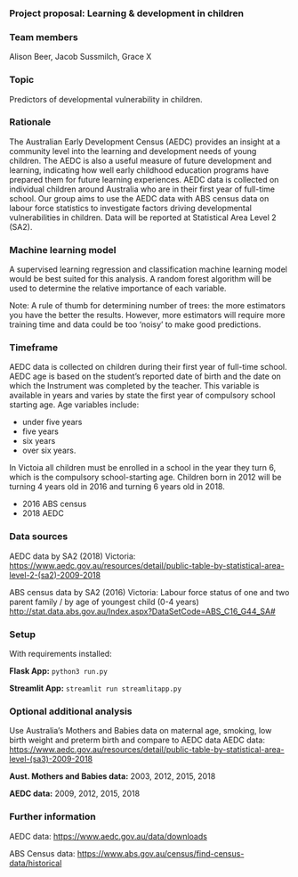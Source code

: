 ### Project proposal: Learning & development in children

### Team members
Alison Beer, Jacob Sussmilch, Grace X

### Topic 
Predictors of developmental vulnerability in children.

### Rationale 
The Australian Early Development Census (AEDC) provides an insight at a community level into the learning and development needs of young children. The AEDC is also a useful measure of future development and learning, indicating how well early childhood education programs have prepared them for future learning experiences. AEDC data is collected on individual children around Australia who are in their first year of full-time school. 
Our group aims to use the AEDC data with ABS census data on labour force statistics to investigate factors driving developmental vulnerabilities in children. Data will be reported at Statistical Area Level 2 (SA2).

### Machine learning model
A supervised learning regression and classification machine learning model would be best suited for this analysis. A random forest algorithm will be used to determine the relative importance of each variable.

Note: A rule of thumb for determining number of trees: the more estimators you have the better the results. However, more estimators will require more training time and data could be too ‘noisy’ to make good predictions.

### Timeframe
AEDC data is collected on children during their first year of full-time school. AEDC age is based on the student’s reported date of birth and the date on which the Instrument was completed by the teacher. This variable is available in years and varies by state the first year of compulsory school starting age. Age variables include:
-	under five years
-	five years
-	six years
-	over six years.

In Victoia all children must be enrolled in a school in the year they turn 6, which is the compulsory school-starting age.
Children born in 2012 will be turning 4 years old in 2016 and turning 6 years old in 2018. 
-	2016 ABS census
-	2018 AEDC

### Data sources
AEDC data by SA2 (2018) Victoria: https://www.aedc.gov.au/resources/detail/public-table-by-statistical-area-level-2-(sa2)-2009-2018 

ABS census data by SA2 (2016) Victoria: Labour force status of one and two parent family / by age of youngest child (0-4 years) http://stat.data.abs.gov.au/Index.aspx?DataSetCode=ABS_C16_G44_SA# 

### Setup
With requirements installed:

**Flask App:**
`python3 run.py`

**Streamlit App:**
`streamlit run streamlitapp.py`

### Optional additional analysis
Use Australia’s Mothers and Babies data on maternal age, smoking, low birth weight and preterm birth and compare to AEDC data
AEDC data: https://www.aedc.gov.au/resources/detail/public-table-by-statistical-area-level-(sa3)-2009-2018 

**Aust. Mothers and Babies data:** 
2003, 2012, 2015, 2018

**AEDC data:** 
2009, 2012, 2015, 2018

### Further information
AEDC data: https://www.aedc.gov.au/data/downloads 

ABS Census data: https://www.abs.gov.au/census/find-census-data/historical 
